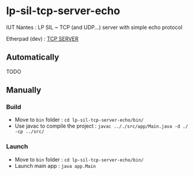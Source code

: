 # lp-sil-tcp-server-echo
IUT Nantes : LP SIL ~ TCP (and UDP...) server with simple echo protocol

Etherpad (dev) : [TCP SERVER](https://beta.etherpad.org/p/tcp-server)

## Automatically
TODO

## Manually
### Build
- Move to `bin` folder : `cd lp-sil-tcp-server-echo/bin/`
- Use javac to compile the project : `javac .././src/app/Main.java -d ./ -cp ../src/`

### Launch
- Move to `bin` folder : `cd lp-sil-tcp-server-echo/bin/`
- Launch main app : `java app.Main`
